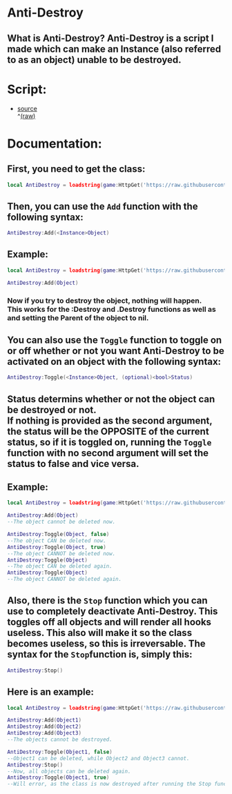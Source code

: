 # Anti-Destroy
## What is Anti-Destroy? Anti-Destroy is a script I made which can make an Instance (also referred to as an object) unable to be destroyed.

# Script:
- [source](/script/AntiDestroy.lua)<br>^[\(raw\)](https://raw.githubusercontent.com/TechHog8984/Anti-Destroy/main/script/AntiDestroy.lua)

# Documentation:

## First, you need to get the class:
```lua
local AntiDestroy = loadstring(game:HttpGet('https://raw.githubusercontent.com/TechHog8984/Anti-Destroy/main/script/AntiDestroy.lua'))()
```
## Then, you can use the `Add` function with the following syntax:
```lua
AntiDestroy:Add(<Instance>Object)
```
## Example:
```lua
local AntiDestroy = loadstring(game:HttpGet('https://raw.githubusercontent.com/TechHog8984/Anti-Destroy/main/script/AntiDestroy.lua'))()

AntiDestroy:Add(Object)
```
### Now if you try to destroy the object, nothing will happen.<br>This works for the :Destroy and .Destroy functions as well as and setting the Parent of the object to nil.

## You can also use the `Toggle` function to toggle on or off whether or not you want Anti-Destroy to be activated on an object with the following syntax:
```lua
AntiDestroy:Toggle(<Instance>Object, (optional)<bool>Status)
```
## Status determins whether or not the object can be destroyed or not.<br>If nothing is provided as the second argument, the status will be the OPPOSITE of the current status, so if it is toggled on, running the `Toggle` function with no second argument will set the status to false and vice versa.
## Example:
```lua
local AntiDestroy = loadstring(game:HttpGet('https://raw.githubusercontent.com/TechHog8984/Anti-Destroy/main/script/AntiDestroy.lua'))()

AntiDestroy:Add(Object)
--The object cannot be deleted now.

AntiDestroy:Toggle(Object, false)
--The object CAN be deleted now.
AntiDestroy:Toggle(Object, true)
--The object CANNOT be deleted now.
AntiDestroy:Toggle(Object)
--The object CAN be deleted again.
AntiDestroy:Toggle(Object)
--The object CANNOT be deleted again.
```

## Also, there is the `Stop` function which you can use to completely deactivate Anti-Destroy. This toggles off all objects and will render all hooks useless. This also will make it so the class becomes useless, so this is irreversable. The syntax for the `Stop`function is, simply this:
```lua
AntiDestroy:Stop()
```
## Here is an example:
```lua
local AntiDestroy = loadstring(game:HttpGet('https://raw.githubusercontent.com/TechHog8984/Anti-Destroy/main/script/AntiDestroy.lua'))()

AntiDestroy:Add(Object1)
AntiDestroy:Add(Object2)
AntiDestroy:Add(Object3)
--The objects cannot be destroyed.

AntiDestroy:Toggle(Object1, false)
--Object1 can be deleted, while Object2 and Object3 cannot.
AntiDestroy:Stop()
--Now, all objects can be deleted again.
AntiDestroy:Toggle(Object1, true)
--Will error, as the class is now destroyed after running the Stop function.
```
